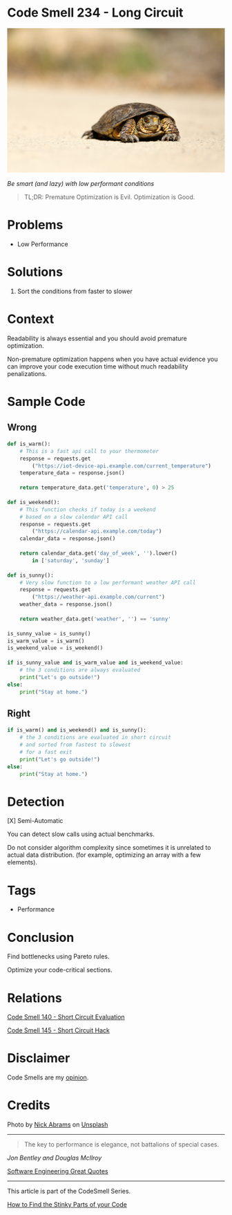 # Code Smell 234 - Long Circuit
            
![Code Smell 234 - Long Circuit](Code%20Smell%20234%20-%20Long%20Circuit.jpg)

*Be smart (and lazy) with low performant conditions*

> TL;DR: Premature Optimization is Evil. Optimization is Good.

# Problems

- Low Performance

# Solutions

1. Sort the conditions from faster to slower

# Context

Readability is always essential and you should avoid premature optimization.

Non-premature optimization happens when you have actual evidence you can improve your code execution time without much readability penalizations.

# Sample Code

## Wrong

<!-- [Gist Url](https://gist.github.com/mcsee/ddef91c2fc31de6da80b8c5b244ff904) -->

```python
def is_warm():
    # This is a fast api call to your thermometer
    response = requests.get
        ("https://iot-device-api.example.com/current_temperature")
    temperature_data = response.json()
    
    return temperature_data.get('temperature', 0) > 25  
    
def is_weekend():
    # This function checks if today is a weekend
    # based on a slow calendar API call
    response = requests.get
        ("https://calendar-api.example.com/today")
    calendar_data = response.json()
    
    return calendar_data.get('day_of_week', '').lower() 
        in ['saturday', 'sunday']

def is_sunny():
    # Very slow function to a low performant weather API call
    response = requests.get
        ("https://weather-api.example.com/current")
    weather_data = response.json()
    
    return weather_data.get('weather', '') == 'sunny'

is_sunny_value = is_sunny()
is_warm_value = is_warm()
is_weekend_value = is_weekend()  
  
if is_sunny_value and is_warm_value and is_weekend_value:
    # the 3 conditions are always evaluated
    print("Let's go outside!")
else:
    print("Stay at home.")
```

## Right

<!-- [Gist Url](https://gist.github.com/mcsee/2d9bb0dcab1d80de01358e8259412cf4) -->

```python
if is_warm() and is_weekend() and is_sunny():
    # the 3 conditions are evaluated in short circuit 
    # and sorted from fastest to slowest
    # for a fast exit
    print("Let's go outside!")
else:
    print("Stay at home.")
```

# Detection

[X] Semi-Automatic 

You can detect slow calls using actual benchmarks.

Do not consider algorithm complexity since sometimes it is unrelated to actual data distribution. (for example, optimizing an array with a few elements).

# Tags

- Performance

# Conclusion

Find bottlenecks using Pareto rules. 

Optimize your code-critical sections.

# Relations

[Code Smell 140 - Short Circuit Evaluation](https://github.com/mcsee/Software-Design-Articles/tree/main/Articles/Code%20Smells/Code%20Smell%20140%20-%20Short%20Circuit%20Evaluation/readme.md)

[Code Smell 145 - Short Circuit Hack](https://github.com/mcsee/Software-Design-Articles/tree/main/Articles/Code%20Smells/Code%20Smell%20145%20-%20Short%20Circuit%20Hack/readme.md)

# Disclaimer

Code Smells are my [opinion](https://github.com/mcsee/Software-Design-Articles/tree/main/Articles/Blogging/I%20Wrote%20More%20than%2090%20Articles%20on%202021%20Here%20is%20What%20I%20Learned/readme.md).

# Credits

Photo by [Nick Abrams](https://unsplash.com/@nbabrams) on [Unsplash](https://unsplash.com/photos/brown-tortoise-on-brown-sand-FTKfX3xZIcc)
    
* * *

> The key to performance is elegance, not battalions of special cases.

_Jon Bentley and Douglas McIlroy_
 
[Software Engineering Great Quotes](https://github.com/mcsee/Software-Design-Articles/tree/main/Articles/Quotes/Software%20Engineering%20Great%20Quotes/readme.md)

* * *

This article is part of the CodeSmell Series.

[How to Find the Stinky Parts of your Code](https://github.com/mcsee/Software-Design-Articles/tree/main/Articles/Code%20Smells/How%20to%20Find%20the%20Stinky%20parts%20of%20your%20Code/readme.md)